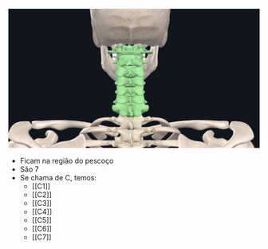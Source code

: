 ![Pasted image 20210420164714.png](Pasted%20image%2020210420164714.png)
+ Ficam na região do pescoço
+ São 7
+ Se chama de C, temos:
	+ [[C1]]
	+ [[C2]]
	+ [[C3]]
	+ [[C4]]
	+ [[C5]]
	+ [[C6]]
	+ [[C7]]